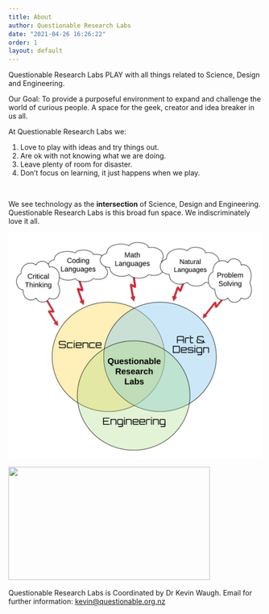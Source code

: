 ```yaml
---
title: About
author: Questionable Research Labs
date: "2021-04-26 16:26:22"
order: 1
layout: default
---
```


Questionable Research Labs PLAY with all things related to Science, Design and Engineering.

Our Goal: To provide a purposeful environment to expand and challenge the world of curious people. A space for the geek, creator and idea breaker in us all.

At Questionable Research Labs we:

1. Love to play with ideas and try things out.
2. Are ok with not knowing what we are doing.
3. Leave plenty of room for disaster.
4. Don’t focus on learning, it just happens when we play.

<br>

We see technology as the **intersection** of Science, Design and Engineering. Questionable Research Labs is this broad fun space. We indiscriminately love it all.

![Questionable Research Labs Model](/info-page-assets/about/QRL_SciTech_Art.png)

<div class="video"><a href="https://technohackers.org/about/?wvideo=lz5s3apywy"><img src="https://embed-fastly.wistia.com/deliveries/bfe530bae701388a6281a5b1f37293c30b9a3fe7.jpg?image_play_button_size=2x&amp;image_crop_resized=960x540&amp;image_play_button=1&amp;image_play_button_color=007ed1e0" width="400" height="225" style="width: 400px; height: 225px;"></a></div>

Questionable Research Labs is Coordinated by Dr Kevin Waugh. Email for further information: 
[kevin@questionable.org.nz](kevin@questionable.org.nz)
